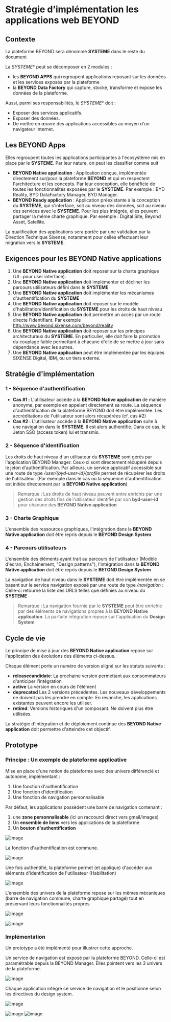 # Stratégie d’implémentation les applications web BEYOND

## Contexte

La plateforme BEYOND sera dénommé **SYSTEME** dans le reste du document

La *SYSTEME** peut se décomposer en 2 modules :

- les **BEYOND APPS** qui regroupent applications reposant sur les données et les services exposés par la plateforme
- la **BEYOND Data Factory** qui capture, stocke, transforme et expose les données de la plateforme.

Aussi, parmi ses responsabilités, le *SYSTEME** doit :

- Exposer des services applicatifs.
- Exposer des données.
- De mettre en œuvre des applications accessibles au moyen d'un navigateur Internet.

## Les BEYOND Apps

Elles regroupent toutes les applications participantes à l'écosystème mis en place par le **SYSTEME**.
Par leur nature, on peut les classifier comme suit

- **BEYOND Native application** : Application conçue, implémentée directement sur/pour la plateforme **BEYOND** et qui en respectent l'architecture et les concepts. Par leur conception, elle bénéficie de toutes les fonctionnalités exposées par le **SYSTEME**. Par exemple : BYD Reality, BYD DataFactory Manager, BYD Manager.
- **BEYOND Ready application** : Application préexistante à la conception du **SYSTEME**, qui s'interface, soit au niveau des données, soit au niveau des services avec le **SYSTEME**. Pour les plus intégrée, elles peuvent partager la même charte graphique. Par exemple : Digital Site, Beyond Asset, Satellite.

La qualification des applications sera portée par une validation par la Direction Technique Sixense, notamment pour celles effectuant leur migration vers le **SYSTEME**.

## Exigences pour les **BEYOND Native applications**

1. Une **BEYOND Native application** doit reposer sur la charte graphique (UI : pour user interface).
2. Une **BEYOND Native application** doit implémenter et décliner les parcours utilisateurs défini dans le **SYSTEME**
3. Une **BEYOND Native application** doit implémenter les mécanismes d'authentification du **SYSTEME**
4. Une **BEYOND Native application** doit reposer sur le modèle d'habilitation/identification du **SYSTEME** pour les droits de haut niveau
5. Une **BEYOND Native application** doit permettre un accès par un route directe l'identifiant. Par exemple http://www.beyond.sixense.com/beyond/reality
6. Une **BEYOND Native application** doit reposer sur les principes architecturaux du **SYSTEME**. En particulier, elle doit faire la promotion du couplage faible permettant à chacune d'elle de se mettre à jour sans dépendance avec les autres.
7. Une **BEYOND Native application** peut être implémentée par les équipes SIXENSE Digital, IBM, ou un tiers externe.

## Stratégie d'implémentation

### 1 - Séquence d'authentification

- **Cas #1 :** L'utilisateur accède à la **BEYOND Native application** de manière anonyme, par exemple en appelant directement sa route. La séquence d'authentification de la plateforme BEYOND doit être implémentée. Les accréditations de l'utilisateur sont alors récupérées (cf. cas #2)
- **Cas #2 :** L'utilisateur accède à la **BEYOND Native application** suite à une navigation dans le **SYSTEME**. Il est alors authentifié. Dans ce cas, le Jeton SSO (access token) lui et transmis.

### 2 - Séquence d'identification

Les droits de haut niveau d'un utilisateur du **SYSTEME** sont gérés par l'application BEYOND Manager. Ceux-ci sont directement récupéré depuis le jeton d'authentification.
Par ailleurs, un service applicatif accessible sur une route de type */user/{byd-user-id}/profile* permet de récupérer les droits de l'utilisateur. (Par exemple dans le cas où la séquence d'authentification est initiée directement par la **BEYOND Native application**)

>Remarque : Les droits de haut niveau peuvent entre enrichis par une gestion des droits fins de l'utilisateur identifié par son **byd-user-id** pour chacune des **BEYOND Native application**

### 3 - Charte Graphique

L'ensemble des ressources graphiques, l'intégration dans la **BEYOND Native application** doit être repris depuis le **BEYOND Design System**

### 4 - Parcours utilisateurs

L'ensemble des éléments ayant trait au parcours de l'utilisateur (Modèle d'écran, Enchainement, "Design patterns"), l'intégration dans la **BEYOND Native application** doit être repris depuis le **BETOND Design System**

La navigation de haut niveau dans le **SYSTEME** doit être implémentée en se basant sur le service navigation exposé par une route de  type */navigation* : Celle-ci retourne la liste des URLS telles que définies au niveau du **SYSTEME**

>Remarque : La navigation fournie par le **SYSTEME** peut être enrichie par des éléments de navigations propres à la **BEYOND Native application**. La parfaite intégration repose sur l'application du **Design System**

## Cycle de vie

Le principe de mise à jour des **BEYOND Native application** repose sur l'application des évolutions des éléments ci-dessus.

Chaque élément porte un numéro de version aligné sur les statuts suivants :

- **releasecandidate**: La prochaine version permettant aux consommateurs d'anticiper l'intégration
- **active** La version en cours de l'élément
- **deprecated** Les 2 versions précédentes. Les nouveaux développements ne doivent pas les prendre en compte. En revanche, les applications existantes peuvent encore les utiliser.
- **retired**: Versions historiques d'un composant. Ne doivent plus être utilisées.

La stratégie d'intégration et de déploiement continue des **BEYOND Native application** doit permettre d'atteindre cet objectif.

## Prototype

### Principe :  Un exemple de plateforme applicative

Mise en place d'une notion de plateforme avec des univers différencié et autonome, implémentant :

1. Une fonction d'authentification
2. Une fonction d'identification
3. Une fonction de navigation personnalisable

Par défaut, les applications possèdent une barre de navigation contenant :

1. une **zone personnalisable** (ici un raccourci direct vers gmail/images)
2. Un **ensemble de liens** vers les applications de la plateforme
3. Un **bouton d'authentification**

![image](001.Strategie-implementation-front-web/images/img5.png)

La fonction d'authentification est commune.

![image](001.Strategie-implementation-front-web/images/img6.png)

Une fois authentifié, la plateforme permet (et applique) d'accéder aux éléments d'identification de l'utilisateur (Habilitation)

![image](001.Strategie-implementation-front-web/images/img7.png)

L'ensemble des univers de la plateforme repose sur les mêmes mécaniques (barre de navigation commune, charte graphique partagé) tout en préservant leurs fonctionnalités propres.

![image](001.Strategie-implementation-front-web/images/img8.png)

![image](001.Strategie-implementation-front-web/images/img9.png)

### Implémentation

Un prototype a été implémenté pour illustrer cette approche.

Un service de navigation est exposé par la plateforme BEYOND. Celle-ci est paramétrable depuis la BEYOND Manager.
Elles pointent vers les 3 univers de la plateforme.

![image](001.Strategie-implementation-front-web/images/img4.png)

Chaque application intègre ce service de navigation et le positionne selon les directives du design system.

![image](001.Strategie-implementation-front-web/images/img1.png)

![image](001.Strategie-implementation-front-web/images/img2.png)
![image](001.Strategie-implementation-front-web/images/img3.png)

